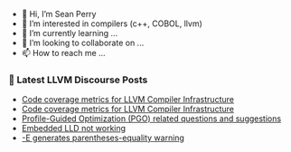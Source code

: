 - 👋 Hi, I’m Sean Perry
- 👀 I’m interested in compilers (c++, COBOL, llvm)
- 🌱 I’m currently learning ...
- 💞️ I’m looking to collaborate on ...
- 📫 How to reach me ...

<!---
s66perry/s66perry is a ✨ special ✨ repository because its `README.md` (this file) appears on your GitHub profile.
You can click the Preview link to take a look at your changes.
--->
### 📕 Latest LLVM Discourse Posts

<!-- DISCOURSE-LLVM:START -->
- [Code coverage metrics for LLVM Compiler Infrastructure](https://discourse.llvm.org/t/code-coverage-metrics-for-llvm-compiler-infrastructure/61877?page=2#post_32)
- [Code coverage metrics for LLVM Compiler Infrastructure](https://discourse.llvm.org/t/code-coverage-metrics-for-llvm-compiler-infrastructure/61877?page=2#post_31)
- [Profile-Guided Optimization &lpar;PGO&rpar; related questions and suggestions](https://discourse.llvm.org/t/profile-guided-optimization-pgo-related-questions-and-suggestions/75232#post_1)
- [Embedded LLD not working](https://discourse.llvm.org/t/embedded-lld-not-working/75227#post_2)
- [-E generates parentheses-equality warning](https://discourse.llvm.org/t/e-generates-parentheses-equality-warning/75229#post_2)
<!-- DISCOURSE-LLVM:END -->
